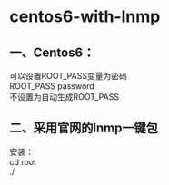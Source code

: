 # centos6-with-lnmp
<h2>一、Centos6：</h2>
可以设置ROOT_PASS变量为密码<br/>
ROOT_PASS  password<br/>
不设置为自动生成ROOT_PASS<br/>
<h2>二、采用官网的lnmp一键包</h2>
安装：<br/>
cd root<br/>
./<br/>
